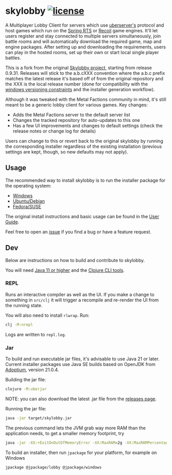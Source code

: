 # skylobby [![license](https://img.shields.io/github/license/skynet-gh/skylobby)](LICENSE)

A Multiplayer Lobby Client for servers which use [uberserver's](https://github.com/spring/uberserver) protocol and host games which run on the [Spring RTS](https://springrts.com/) or [Recoil](https://beyond-all-reason.github.io/spring/) game engines. It'll let users register and stay connected to multiple servers simultaneously, join battle rooms and will automatically download the required game, map and engine packages. After setting up and downloading the requirements, users can play in the hosted rooms, set up their own or start local single player battles.

This is a fork from the original [Skylobby project](https://github.com/skynet-gh/skylobby/), starting from release 0.9.31. Releases will stick to the a.b.cXXX convention where the a.b.c prefix matches the latest release it's based off of from the original repository and the XXX is the local release number (done for compatibility with the [windows versioning constraints](https://stackoverflow.com/a/52414691) and the installer generation workflow).

Although it was tweaked with the Metal Factions community in mind, it's still meant to be a generic lobby client for various games. Key changes:
- Adds the Metal Factions server to the default server list
- Changes the tracked repository for auto-updates to this one
- Has a few UI improvements and changes to default settings
(check the release notes or change log for details)

Users can change to this or revert back to the original skylobby by running the corresponding installer regardless of the existing installation (previous settings are kept, though, so new defaults may not apply).

## Usage

The recommended way to install skylobby is to run the installer package for the operating system:
- [Windows](https://github.com/springraaar/skylobby/releases/download/0.9.31003/skylobby-0.9.31003_windows.msi)
- [Ubuntu/Debian](https://github.com/springraaar/skylobby/releases/download/0.9.31003/skylobby-0.9.31003_linux-amd64.deb)
- [Fedora/SUSE](https://github.com/springraaar/skylobby/releases/download/0.9.31003/skylobby-0.9.31003_linux-amd64.rpm)

The original install instructions and basic usage can be found in the [User Guide](https://github.com/skynet-gh/skylobby/wiki/User-Guide).

Feel free to open an [issue](https://github.com/springraaar/skylobby/issues) if you find a bug or have a feature request.

## Dev

Below are instructions on how to build and contribute to skylobby.

You will need [Java 11 or higher](https://adoptium.net/) and the [Clojure CLI tools](https://clojure.org/guides/getting_started#_clojure_installer_and_cli_tools).

### REPL

Runs an interactive compiler as well as the UI. If you make a change to something in `src/clj` it will trigger a recompile and re-render the UI from the running state.

You will also need to install `rlwrap`. Run:

```bash
clj -M:nrepl
```

Logs are written to `repl.log`.

### Jar

To build and run executable jar files, it's advisable to use Java 21 or later. Current installer packages use Java SE builds based on OpenJDK from [Adoptium](https://adoptium.net/temurin/releases/), version 21.0.4.

Building the jar file:

```bash
clojure -M:uberjar
```
NOTE: you can also download the latest .jar file from the [releases page](https://github.com/springraaar/skylobby/releases).

Running the jar file:

```bash
java -jar target/skylobby.jar
```
The previous command lets the JVM grab way more RAM than the application needs, to get a smaller memory footprint, try
```bash
java -jar -XX:+ExitOnOutOfMemoryError -XX:MaxRAM=2g -XX:MaxRAMPercentage=80 -XX:+UseG1GC -XX:+UseCompressedOops -XX:G1PeriodicGCSystemLoadThreshold=0 -XX:-G1PeriodicGCInvokesConcurrent -XX:G1PeriodicGCInterval=30000 -XX:MaxHeapFreeRatio=8 -XX:MinHeapFreeRatio=4 target/skylobby.jar
```

To build an installer, then run `jpackage` for your platform, for example on Windows

```bash
jpackage @jpackage/lobby @jpackage/windows
```
